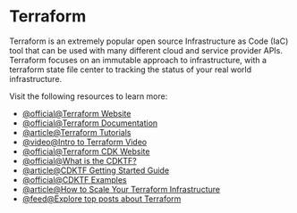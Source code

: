 # Terraform

Terraform is an extremely popular open source Infrastructure as Code (IaC) tool that can be used with many different cloud and service provider APIs. Terraform focuses on an immutable approach to infrastructure, with a terraform state file center to tracking the status of your real world infrastructure.

Visit the following resources to learn more:

- [@official@Terraform Website](https://www.terraform.io/)
- [@official@Terraform Documentation](https://www.terraform.io/docs)
- [@article@Terraform Tutorials](https://learn.hashicorp.com/terraform)
- [@video@Intro to Terraform Video](https://www.youtube.com/watch?v=h970ZBgKINg\&ab_channel=HashiCorp)
- [@official@Terraform CDK Website](https://www.terraform.io/cdktf)
- [@official@What is the CDKTF?](https://www.terraform.io/cdktf/concepts/cdktf-architecture)
- [@article@CDKTF Getting Started Guide](https://learn.hashicorp.com/tutorials/terraform/cdktf-install?in=terraform/cdktf)
- [@official@CDKTF Examples](https://www.terraform.io/cdktf/examples)
- [@article@How to Scale Your Terraform Infrastructure](https://thenewstack.io/how-to-scale-your-terraform-infrastructure/)
- [@feed@Explore top posts about Terraform](https://app.daily.dev/tags/terraform?ref=roadmapsh)
